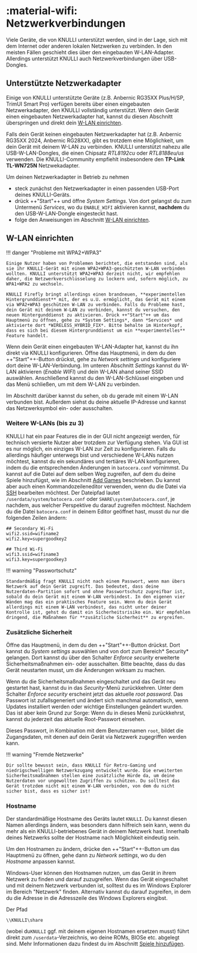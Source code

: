 # :material-wifi: Netzwerkverbindungen

Viele Geräte, die von KNULLI unterstützt werden, sind in der Lage, sich mit dem Internet oder anderen lokalen Netzwerken zu verbinden. In den meisten Fällen geschieht dies über den eingebauten W-LAN-Adapter. Allerdings unterstützt KNULLI auch Netzwerkverbindungen über USB-Dongles.

## Unterstützte Netzwerkadapter

Einige von KNULLI unterstützte Geräte (z.B. Anbernic RG35XX Plus/H/SP, TrimUI Smart Pro) verfügen bereits über einen eingebauten Netzwerkadapter, den KNULLI vollständig unterstützt. Wenn dein Gerät einen eingebauten Netzwerkadapter hat, kannst du diesen Abschnitt überspringen und direkt dein [W-LAN einrichten](#w-lan-einrichten).

Falls dein Gerät keinen eingebauten Netzwerkadapter hat (z.B. Anbernic RG35XX 2024, Anbernic RG28XX), gibt es trotzdem eine Möglichkeit, um dein Gerät mit deinem W-LAN zu verbinden. KNULLI unterstützt nahezu alle USB-W-LAN-Dongles, die einen Chipsatz *RTL8192cu* oder *RTL8188eu/us* verwenden. Die KNULLI-Community empfiehlt insbesondere den **TP-Link TL-WN725N** Netzwekadapter.

Um deinen Netzwerkadapter in Betrieb zu nehmen

* steck zunächst den Netzwerkadapter in einen passenden USB-Port deines KNULLI-Geräts.
* drück ++"Start"++ und öffne *System Settings*. Von dort gelangst du zum Untermenü *Services*, wo du `ENABLE_WIFI` aktivieren kannst, **nachdem** du den USB-W-LAN-Dongle eingesteckt hast.
* folge den Anweisungen im Abschnitt [W-LAN einrichten](#w-lan-einrichten).

## W-LAN einrichten

!!! danger "Probleme mit WPA2+WPA3"

    Einige Nutzer haben von Problemen berichtet, die entstanden sind, als sie ihr KNULLI-Gerät mit einem WPA2+WPA3-geschützten W-LAN verbinden wollten. KNULLI unterstützt WPA2+WPA3 derzeit nicht, wir empfehlen daher, die Netzwerkverschlüsselung zu lockern und, sofern möglich, zu WPA1+WPA2 zu wechseln.

    KNULLI Firefly bringt allerdings einen brandneuen, **experimentellen Hintergrunddienst** mit, der es u.U. ermöglicht, das Gerät mit einem via WPA2+WPA3 geschützen W-LAN zu verbinden. Falls du Probleme hast, dein Gerät mit deinem W-LAN zu verbinden, kannst du versuchen, den neuen Hintergunddienst zu aktivieren. Drück ++"Start"++ um das Hauptmenü zu öffnen, gehe zu *System Settings*, dann *Services* und aktivierte dort *WIRELESS_HYBRID_FIX*. Bitte behalte im Hinterkopf, dass es sich bei diesem Hintergrunddienst um ein **experimentelles** Feature handelt.


Wenn dein Gerät einen eingebauten W-LAN-Adapter hat, kannst du ihn direkt via KNULLI konfigurieren. Öffne das Hauptmenü, in dem du den ++"Start"++-Button drückst, gehe zu *Network settings* und konfiguriere dort deine W-LAN-Verbindung. Im unteren Abschnitt *Settings* kannst du W-LAN aktivieren (*Enable WIFI*) und dein W-LAN ahand seiner SSID auswählen. Anschließend kannst du den W-LAN-Schlüssel eingeben und das Menü schließen, um mit dem W-LAN zu verbinden.

Im Abschnitt darüber kannst du sehen, ob du gerade mit einem W-LAN verbunden bist. Außerdem siehst du deine aktuelle IP-Adresse und kannst das Netzwerksymbol ein- oder ausschalten.

### Weitere W-LANs (bis zu 3)

KNULLI hat ein paar Features die in der GUI nicht angezeigt werden, für technisch versierte Nutzer aber trotzdem zur Verfügung stehen. Via GUI ist es nur möglich, ein einziges W-LAN zur Zeit zu konfigurieren. Falls du allerdings häufiger unterwegs bist und verschiedene W-LANs nutzen möchtest, kannst du ein sekundäres und tertiäres W-LAN konfigurieren, indem du  die entsprechenden Änderungen in `batocera.conf` vornimmst. Du kannst auf die Datei auf dem selben Weg zugreifen, auf dem du deine Spiele hinzufügst, wie im Abschnitt [Add Games](../../play/add-games) beschrieben. Du kannst aber auch einen Kommandozeileneditor verwenden, wenn du die Datei via [SSH](../../ssh) bearbeiten möchtest. Der Dateipfad lautet `/userdata/system/batocera.conf` oder `SHARE\system\batocera.conf`, je nachdem, aus welcher Perspektive du darauf zugreifen möchtest.  Nachdem du die Datei `batocera.conf` in deinem Editor geöffnet hast, musst du nur die folgenden Zeilen ändern:

```
## Secondary Wi-Fi
wifi2.ssid=wifiname2
wifi2.key=supergoodkey2

## Third Wi-Fi
wifi3.ssid=wifiname3
wifi3.key=supergoodkey3    
```

!!! warning "Passwortschutz"

    Standardmäßig fragt KNULLI nicht nach einem Passwort, wenn man übers Netzwerk auf dein Gerät zugreift. Das bedeutet, dass deine Nutzerdaten-Partition sofort und ohne Passwortschutz zugreifbar ist, sobald du dein Gerät mit einem W-LAN verbindest. In den eigenen vier Wänden mag das ein praktisches Feature sein. Wenn du dein Gerät allerdings mit einem W-LAN verbindest, das nicht unter deiner Kontrolle ist, gehst du damit ein Sicherheitsrisiko ein. Wir empfehlen dringend, die Maßnahmen für **zusätzliche Sicherheit** zu ergreifen.

### Zusätzliche Sicherheit

Öffne das Hauptmenü, in dem du den ++"Start"++-Button drückst. Dort kannst du *System settings* auswählen und von dort zum Bereich* Security* gelangen. Dort kannst du über den Schalter *Enforce security* erweiterte Sicherheitsmaßnahmen ein- oder ausschalten. Bitte beachte, dass du das Gerät neustarten musst, um die Änderungen wirksam zu machen.

Wenn du die Sicherheitsmaßnahmen eingeschaltet und das Gerät neu gestartet hast, kannst du in das *Security*-Menü zurückkehren. Unter dem Schalter *Enforce security* erscheint jetzt das aktuelle *root password*. Das Passwort ist zufallsgeneriert und ändert sich manchmal automatisch, wenn Updates installiert werden oder wichtige Einstellungen geändert wurden. Das ist aber kein Grund zur Sorge: Wenn du in dieses Menü zurückkehrst, kannst du jederzeit das aktuelle Root-Passwort einsehen.

Dieses Passwort, in Kombination mit dem Benutzernamen `root`, bildet die Zugangsdaten, mit denen auf dein Gerät via Netzwerk zugegriffen werden kann.

!!! warning "Fremde Netzwerke"

    Dir sollte bewusst sein, dass KNULLI für Retro-Gaming und niedrigschwelligen Netzwerkzugang entwickelt wurde. Die erweiterten Sicherheitsmaßnahmen stellen eine zusätzliche Hürde da, um deine Nutzerdaten vor ungewollten Zugriffen zu schützen. Du solltest das Gerät trotzdem nicht mit einem W-LAN verbinden, von dem du nicht sicher bist, dass es sicher ist!

### Hostname

Der standardmäßige Hostname des Geräts lautet `KNULLI`. Du kannst diesen Namen allerdings ändern, was besonders dann hilfreich sein kann, wenn du mehr als ein KNULLI-betriebenes Gerät in deinem Netzwerk hast. Innerhalb deines Netzwerks sollte der Hostname nach Möglichkeit eindeutig sein.

Um den Hostnamen zu ändern, drücke den  ++"Start"++-Button um das Hauptmenü zu öffnen, gehe dann zu *Network settings*, wo du den *Hostname* anpassen kannst.

Windows-User können den Hostnamen nutzen, um das Gerät in ihrem Netzwerk zu finden und darauf zuzugreifen. Wenn das Gerät eingeschaltet und mit deinem Netzwerk verbunden ist, solltest du es im Windows Explorer im Bereich "Netzwerk" finden. Alternativ kannst du darauf zugreifen, in dem du die Adresse in die Adresszeile des Windows Explorers eingibst.

Der Pfad
```
\\KNULLI\share
```

(wobei du`KNULLI` ggf. mit deinem eigenen Hostnamen ersetzen musst) führt direkt zum `/userdata`-Verzeichnis, wo deine ROMs, BIOSe etc. abgelegt sind. Mehr Informationen dazu findest du im Abschnitt [Spiele hinzufügen](../../play/add-games).

